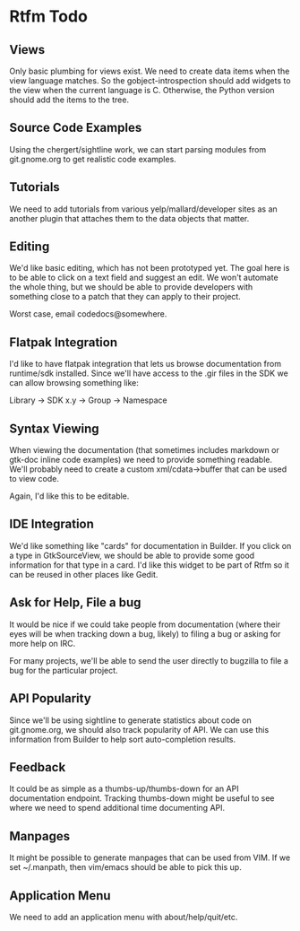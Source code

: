 # Rtfm Todo

## Views

Only basic plumbing for views exist. We need to create data items when the
view language matches. So the gobject-introspection should add widgets to
the view when the current language is C. Otherwise, the Python version should
add the items to the tree.

## Source Code Examples

Using the chergert/sightline work, we can start parsing modules from
git.gnome.org to get realistic code examples.

## Tutorials

We need to add tutorials from various yelp/mallard/developer sites as an
another plugin that attaches them to the data objects that matter.

## Editing

We'd like basic editing, which has not been prototyped yet. The goal here
is to be able to click on a text field and suggest an edit. We won't automate
the whole thing, but we should be able to provide developers with something
close to a patch that they can apply to their project.

Worst case, email codedocs@somewhere.

## Flatpak Integration

I'd like to have flatpak integration that lets us browse documentation from
runtime/sdk installed. Since we'll have access to the .gir files in the SDK we
can allow browsing something like:

  Library → SDK x.y → Group → Namespace

## Syntax Viewing

When viewing the documentation (that sometimes includes markdown or gtk-doc
inline code examples) we need to provide something readable. We'll probably
need to create a custom xml/cdata→buffer that can be used to view code.

Again, I'd like this to be editable.

## IDE Integration

We'd like something like "cards" for documentation in Builder. If you click
on a type in GtkSourceView, we should be able to provide some good information
for that type in a card. I'd like this widget to be part of Rtfm so it can
be reused in other places like Gedit.

## Ask for Help, File a bug

It would be nice if we could take people from documentation (where their eyes
will be when tracking down a bug, likely) to filing a bug or asking for more
help on IRC.

For many projects, we'll be able to send the user directly to bugzilla to
file a bug for the particular project.

## API Popularity

Since we'll be using sightline to generate statistics about code on
git.gnome.org, we should also track popularity of API. We can use this
information from Builder to help sort auto-completion results.

## Feedback

It could be as simple as a thumbs-up/thumbs-down for an API documentation
endpoint. Tracking thumbs-down might be useful to see where we need to
spend additional time documenting API.

## Manpages

It might be possible to generate manpages that can be used from VIM.
If we set ~/.manpath, then vim/emacs should be able to pick this up.

## Application Menu

We need to add an application menu with about/help/quit/etc.
